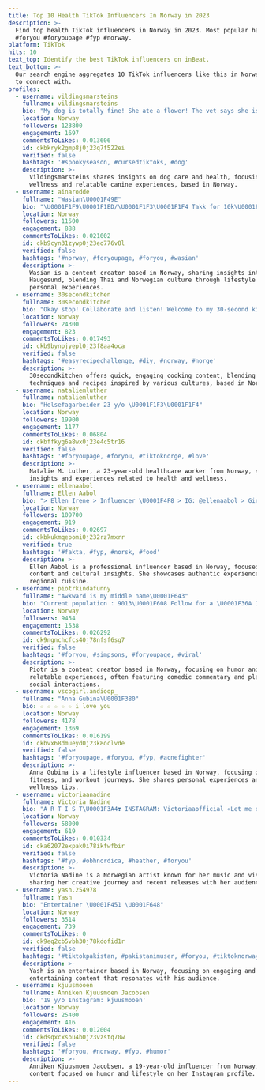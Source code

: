 ```yaml
---
title: Top 10 Health TikTok Influencers In Norway in 2023
description: >-
  Find top health TikTok influencers in Norway in 2023. Most popular hashtags:
  #foryou #foryoupage #fyp #norway.
platform: TikTok
hits: 10
text_top: Identify the best TikTok influencers on inBeat.
text_bottom: >-
  Our search engine aggregates 10 TikTok influencers like this in Norway for you
  to connect with.
profiles:
  - username: vildingsmarsteins
    fullname: vildingsmarsteins
    bio: "My dog is totally fine! She ate a flower! The vet says she is a healthy doggo!\U0001F1F3\U0001F1F4"
    location: Norway
    followers: 123800
    engagement: 1697
    commentsToLikes: 0.013606
    id: ckbkryk2gmp8j0j23q7f522ei
    verified: false
    hashtags: '#spookyseason, #cursedtiktoks, #dog'
    description: >-
      Vildingsmarsteins shares insights on dog care and health, focusing on pet
      wellness and relatable canine experiences, based in Norway.
  - username: ainarodde
    fullname: "Wasian\U0001F49E"
    bio: "\U0001F1F9\U0001F1ED/\U0001F1F3\U0001F1F4 Takk for 10k\U0001F60D Følg meg på insta ⬆️⬆️⬆️⬆️⬆️⬆️⬆️⬆️ Haugesund e plassn"
    location: Norway
    followers: 11500
    engagement: 888
    commentsToLikes: 0.021002
    id: ckb9cyn31zywp0j23eo776v8l
    verified: false
    hashtags: '#norway, #foryoupage, #foryou, #wasian'
    description: >-
      Wasian is a content creator based in Norway, sharing insights into life in
      Haugesund, blending Thai and Norwegian culture through lifestyle and
      personal experiences.
  - username: 30secondkitchen
    fullname: 30secondkitchen
    bio: "Okay stop! Collaborate and listen! Welcome to my 30-second kitchen? \U0001F1FA\U0001F1F8\U0001F1F5\U0001F1ED\U0001F1F3\U0001F1F4"
    location: Norway
    followers: 24300
    engagement: 823
    commentsToLikes: 0.017493
    id: ckb9bynpjyepl0j23f8aa4oca
    verified: false
    hashtags: '#easyrecipechallenge, #diy, #norway, #norge'
    description: >-
      30secondkitchen offers quick, engaging cooking content, blending culinary
      techniques and recipes inspired by various cultures, based in Norway.
  - username: nataliemluther
    fullname: nataliemluther
    bio: "Helsefagarbeider 23 y/o \U0001F1F3\U0001F1F4"
    location: Norway
    followers: 19900
    engagement: 1177
    commentsToLikes: 0.06804
    id: ckbffkyg6a8wx0j23e4c5tr16
    verified: false
    hashtags: '#foryoupage, #foryou, #tiktoknorge, #love'
    description: >-
      Natalie M. Luther, a 23-year-old healthcare worker from Norway, shares
      insights and experiences related to health and wellness.
  - username: ellenaabol
    fullname: Ellen Aabol
    bio: "> Ellen Irene > Influencer \U0001F4F8 > IG: @ellenaabol > Ginger from Norway ❤️"
    location: Norway
    followers: 109700
    engagement: 919
    commentsToLikes: 0.02697
    id: ckbkukmqepomi0j232rz7mxrr
    verified: true
    hashtags: '#fakta, #fyp, #norsk, #food'
    description: >-
      Ellen Aabol is a professional influencer based in Norway, focused on food
      content and cultural insights. She showcases authentic experiences and
      regional cuisine.
  - username: piotrkindafunny
    fullname: "Awkward is my middle name\U0001F643"
    bio: "Current population : 9013\U0001F608 Follow for a \U0001F36A 16 Add me on Snapchat : pkatan1"
    location: Norway
    followers: 9454
    engagement: 1538
    commentsToLikes: 0.026292
    id: ck9ngnchcfcs40j78nfsf6sg7
    verified: false
    hashtags: '#foryou, #simpsons, #foryoupage, #viral'
    description: >-
      Piotr is a content creator based in Norway, focusing on humor and
      relatable experiences, often featuring comedic commentary and playful
      social interactions.
  - username: vscogirl.andioop_
    fullname: "Anna Gubina\U0001F380"
    bio: ☆ ☆ ☆ ☆ ☆ i love you
    location: Norway
    followers: 4178
    engagement: 1369
    commentsToLikes: 0.016199
    id: ckbvx68dmueyd0j23k8oclvde
    verified: false
    hashtags: '#foryoupage, #foryou, #fyp, #acnefighter'
    description: >-
      Anna Gubina is a lifestyle influencer based in Norway, focusing on health,
      fitness, and workout journeys. She shares personal experiences and
      wellness tips.
  - username: victoriaanadine
    fullname: Victoria Nadine
    bio: "A R T I S T\U0001F3A4❣️ INSTAGRAM: Victoriaaofficial «Let me down» out now!!"
    location: Norway
    followers: 58000
    engagement: 619
    commentsToLikes: 0.010334
    id: cka62072expak0i78ikfwfbir
    verified: false
    hashtags: '#fyp, #obhnordica, #heather, #foryou'
    description: >-
      Victoria Nadine is a Norwegian artist known for her music and visual art,
      sharing her creative journey and recent releases with her audience.
  - username: yash.254978
    fullname: Yash
    bio: "Entertainer \U0001F451 \U0001F648"
    location: Norway
    followers: 3514
    engagement: 739
    commentsToLikes: 0
    id: ck9eq2cb5vbh30j78kdofid1r
    verified: false
    hashtags: '#tiktokpakistan, #pakistanimuser, #foryou, #tiktoknorway'
    description: >-
      Yash is an entertainer based in Norway, focusing on engaging and
      entertaining content that resonates with his audience.
  - username: kjuusmooen
    fullname: Anniken Kjuusmoen Jacobsen
    bio: '19 y/o Instagram: kjuusmooen'
    location: Norway
    followers: 25400
    engagement: 416
    commentsToLikes: 0.012004
    id: ckdsqxcxsou4b0j23vzstq70w
    verified: false
    hashtags: '#foryou, #norway, #fyp, #humor'
    description: >-
      Anniken Kjuusmoen Jacobsen, a 19-year-old influencer from Norway, shares
      content focused on humor and lifestyle on her Instagram profile.
---
```


